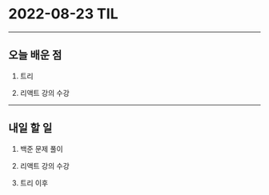 # 2022-08-23 TIL

---

## 오늘 배운 점

1. 트리

2. 리액트 강의 수강

---

## 내일 할 일

1. 백준 문제 풀이

2. 리액트 강의 수강

3. 트리 이후